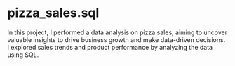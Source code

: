 # pizza_sales.sql
In this project, I performed a data analysis on pizza sales, aiming to uncover valuable insights to drive business growth and make data-driven decisions. I explored sales trends and product performance by analyzing the data using SQL.

